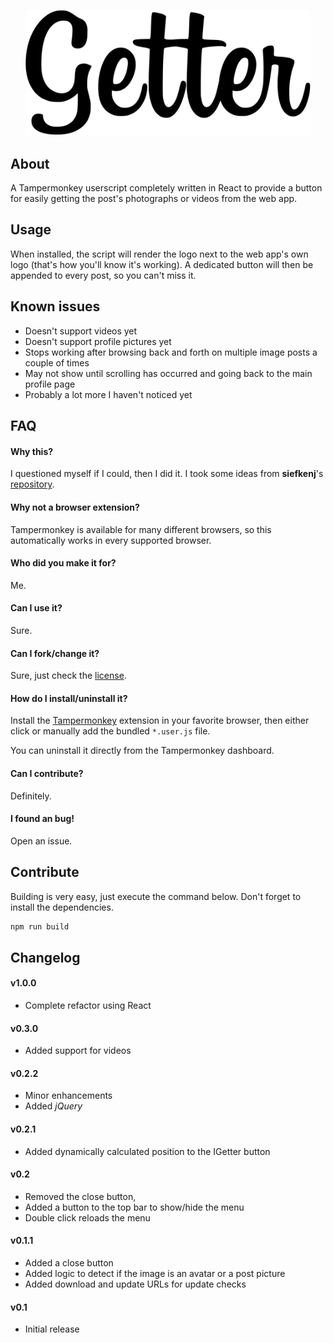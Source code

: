 <p align="center">
	<img src="https://raw.githubusercontent.com/joaocarmo/instagram-getter/refactor/lib/img/getter.svg?sanitize=true" width="456" alt="getter">
</p>

## About

A Tampermonkey userscript completely written in React to provide a button for
easily getting the post's photographs or videos from the web app.

## Usage

When installed, the script will render the logo next to the web app's own logo
(that's how you'll know it's working).
A dedicated button will then be appended to every post, so you can't miss it.

## Known issues

- Doesn't support videos yet
- Doesn't support profile pictures yet
- Stops working after browsing back and forth on multiple image posts a couple
of times
- May not show until scrolling has occurred and going back to the main profile
page
- Probably a lot more I haven't noticed yet

## FAQ

#### Why this?

I questioned myself if I could, then I did it.
I took some ideas from **siefkenj**'s [repository][1].

#### Why not a browser extension?

Tampermonkey is available for many different browsers, so this automatically
works in every supported browser.

#### Who did you make it for?

Me.

#### Can I use it?

Sure.

#### Can I fork/change it?

Sure, just check the [license][2].

#### How do I install/uninstall it?

Install the [Tampermonkey][3] extension in your favorite browser, then either
click or manually add the bundled `*.user.js` file.

You can uninstall it directly from the Tampermonkey dashboard.

#### Can I contribute?

Definitely.

#### I found an bug!

Open an issue.

## Contribute

Building is very easy, just execute the command below.
Don't forget to install the dependencies.

```sh
npm run build
```

## Changelog

#### v1.0.0

- Complete refactor using React

#### v0.3.0

- Added support for videos

#### v0.2.2

- Minor enhancements
- Added _jQuery_

#### v0.2.1

- Added dynamically calculated position to the IGetter button

#### v0.2

- Removed the close button,
- Added a button to the top bar to show/hide the menu
- Double click reloads the menu

#### v0.1.1

- Added a close button
- Added logic to detect if the image is an avatar or a post picture
- Added download and update URLs for update checks

#### v0.1

- Initial release

[1]: https://github.com/siefkenj/react-userscripts
[2]: ./LICENSE
[3]: https://www.tampermonkey.net/
